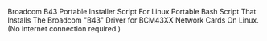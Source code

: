 Broadcom B43 Portable Installer Script For Linux
Portable Bash Script That Installs The Broadcom "B43" Driver for BCM43XX Network Cards On Linux. (No internet connection required.)
